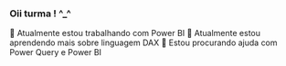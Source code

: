 ### Oii turma ! ^_^


🔭 Atualmente estou trabalhando com Power BI
🌱 Atualmente estou aprendendo mais sobre linguagem DAX 
🤔 Estou procurando ajuda com Power Query e Power BI

